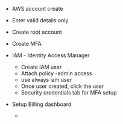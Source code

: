  -  AWS account create
 - Enter valid details only
 - Create root account
 - Create MFA
 - IAM  - Identity Access Manager
	 - Create IAM user
	 - Attach policy -admin access
	 - use always iam user 
	 - Once user created, click the user 
	 - Security credentials tab for MFA setup
 - Setup Billing dashboard

	 - 

<!--stackedit_data:
eyJoaXN0b3J5IjpbMTcxNzM5NjAyMCwtMTgyNDU2OTI3Myw4OT
QwNzA5ODBdfQ==
-->